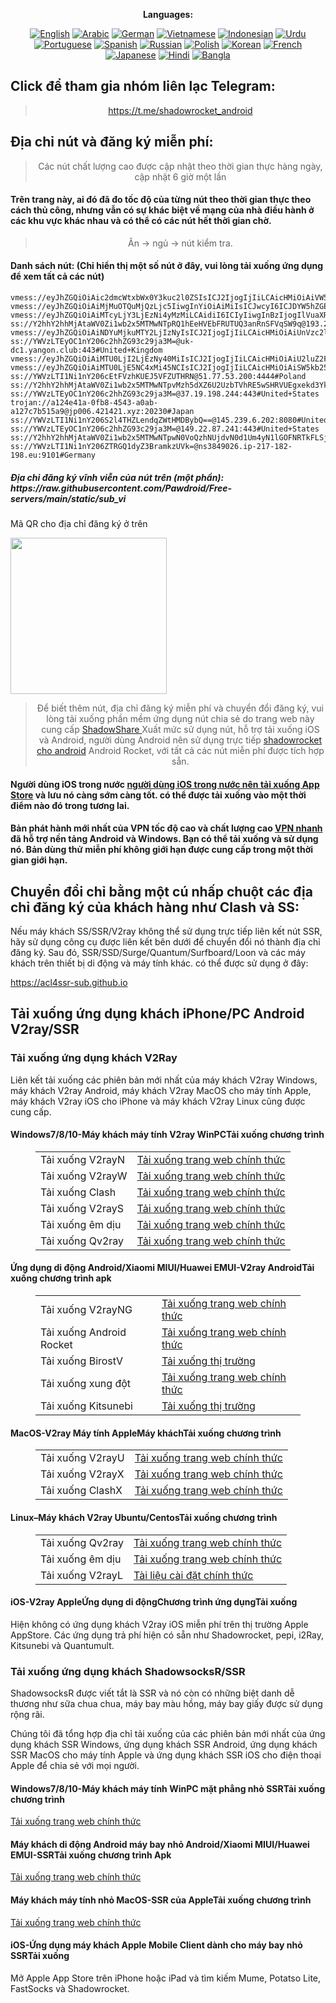 
<div align="center">

**Languages:**

[![English](https://img.shields.io/badge/Language-English-red?style=for-the-badge)](README-en.md)
[![Arabic](https://img.shields.io/badge/Language-Arabic-red?style=for-the-badge)](README-ar.md)
[![German](https://img.shields.io/badge/Language-German-red?style=for-the-badge)](README-de.md)
[![Vietnamese](https://img.shields.io/badge/Language-Vietnamese-red?style=for-the-badge)](README-vi.md)
[![Indonesian](https://img.shields.io/badge/Language-Indonesian-red?style=for-the-badge)](README-id.md)
[![Urdu](https://img.shields.io/badge/Language-Urdu-red?style=for-the-badge)](README-ur-PK.md)
[![Portuguese](https://img.shields.io/badge/Language-Portuguese-red?style=for-the-badge)](README-pt-BR.md)
[![Spanish](https://img.shields.io/badge/Language-Spanish-red?style=for-the-badge)](README-es.md)
[![Russian](https://img.shields.io/badge/Language-Russian-red?style=for-the-badge)](README-ru.md)
[![Polish](https://img.shields.io/badge/Language-Polish-red?style=for-the-badge)](README-pl.md)
[![Korean](https://img.shields.io/badge/Language-Korean-red?style=for-the-badge)](README-ko-KR.md)
[![French](https://img.shields.io/badge/Language-French-red?style=for-the-badge)](README-fr.md)
[![Japanese](https://img.shields.io/badge/Language-Japanese-red?style=for-the-badge)](README-ja.md)
[![Hindi](https://img.shields.io/badge/Language-Hindi-red?style=for-the-badge)](README-hi.md)
[![Bangla](https://img.shields.io/badge/Language-Bangla-red?style=for-the-badge)](README-bn.md)

</div>
<h2>Click để tham gia nhóm liên lạc Telegram:</h2>
 <blockquote>
 <p style="text-align: center;"><a href="https://t.me/shadowrocket_android">https://t.me/shadowrocket_android</a></p>
 </blockquote>
 <h2>Địa chỉ nút và đăng ký miễn phí:</h2>
 <blockquote>
 <p style="text-align: center;">Các nút chất lượng cao được cập nhật theo thời gian thực hàng ngày, cập nhật 6 giờ một lần</p>
 </blockquote>
 <h4>Trên trang này, ai đó đã đo tốc độ của từng nút theo thời gian thực theo cách thủ công, nhưng vẫn có sự khác biệt về mạng của nhà điều hành ở các khu vực khác nhau và có thể có các nút hết thời gian chờ. </h4>
 <blockquote>
 <p style="text-align: center;">Ăn -> ngủ -> nút kiểm tra. </p>
 </blockquote>
 <h4>Danh sách nút: (Chỉ hiển thị một số nút ở đây, vui lòng tải xuống ứng dụng để xem tất cả các nút)</h4>
    
```
vmess://eyJhZGQiOiAic2dmcWtxbWx0Y3kuc2l0ZSIsICJ2IjogIjIiLCAicHMiOiAiVW5pdGVkIFN0YXRlcyIsICJwb3J0IjogNDQzLCAiaWQiOiAiZDEzZmMyZjUtM2UwNS00Nzk1LTgxZWItNDQxNDNhMDllNTUyIiwgImFpZCI6ICIwIiwgIm5ldCI6ICJ3cyIsICJ0eXBlIjogIiIsICJob3N0IjogInNnZnFrcW1sdGN5LnNpdGUiLCAicGF0aCI6ICIvcmJxcXZ3cyIsICJ0bHMiOiAidGxzIn0=
vmess://eyJhZGQiOiAiMjMuOTQuMjQzLjc5IiwgInYiOiAiMiIsICJwcyI6ICJDYW5hZGEiLCAicG9ydCI6IDgwLCAiaWQiOiAiNGIzNjYyNWMtYjlkOS0zZWE2LWFlZDUtODZkNjJjNzBlMTZkIiwgImFpZCI6ICIwIiwgIm5ldCI6ICJ3cyIsICJ0eXBlIjogIiIsICJob3N0IjogIiIsICJwYXRoIjogIi9kYWJhaS5pbjEwNC4yMC4yNy4xMTUiLCAidGxzIjogIiJ9
vmess://eyJhZGQiOiAiMTcyLjY3LjEzNi4yMzMiLCAidiI6ICIyIiwgInBzIjogIlVuaXRlZCBTdGF0ZXMiLCAicG9ydCI6IDQ0MywgImlkIjogIjNmNjM4ZjM0LThkYmEtNDE4Ni1iYzQzLTI3MTZhN2RkZDRiZSIsICJhaWQiOiAiMCIsICJuZXQiOiAid3MiLCAidHlwZSI6ICIiLCAiaG9zdCI6ICJhejA1LmJleW9uZHkuY2ZkIiwgInBhdGgiOiAiL2xpbmsiLCAidGxzIjogInRscyJ9
ss://Y2hhY2hhMjAtaWV0Zi1wb2x5MTMwNTpRQ1hEeHVEbFRUTUQ3anRnSFVqSW9q@193.29.139.227:8080#The+Netherlands
vmess://eyJhZGQiOiAiNDYuMjkuMTY2LjIzNyIsICJ2IjogIjIiLCAicHMiOiAiUnVzc2lhIiwgInBvcnQiOiA0NzU1NSwgImlkIjogIjBjNDljZDE5LTI3NTgtNGQzOC1lNmE4LTExZjJkNjYzNTg2MCIsICJhaWQiOiAiMCIsICJuZXQiOiAidGNwIiwgInR5cGUiOiAiIiwgImhvc3QiOiAiIiwgInBhdGgiOiAiIiwgInRscyI6ICIifQ==
ss://YWVzLTEyOC1nY206c2hhZG93c29ja3M=@uk-dc1.yangon.club:443#United+Kingdom
vmess://eyJhZGQiOiAiMTU0LjI2LjEzNy40MiIsICJ2IjogIjIiLCAicHMiOiAiU2luZ2Fwb3JlIiwgInBvcnQiOiA0NDEwNCwgImlkIjogImU5OTMzYTRjLWU1NmUtNDU4Yy1iY2Y0LTljYjM4NzViYmE1NSIsICJhaWQiOiAiMCIsICJuZXQiOiAidGNwIiwgInR5cGUiOiAiIiwgImhvc3QiOiAiIiwgInBhdGgiOiAiIiwgInRscyI6ICIifQ==
vmess://eyJhZGQiOiAiMTU0LjE5NC4xMi45NCIsICJ2IjogIjIiLCAicHMiOiAiSW5kb25lc2lhIiwgInBvcnQiOiA4NDQzLCAiaWQiOiAiZTg4Yjg1YzYtOTNiNC00N2Y2LWIzZmItMmM1NWRjYjEyODlmIiwgImFpZCI6ICIwIiwgIm5ldCI6ICJ3cyIsICJ0eXBlIjogIiIsICJob3N0IjogImxheDIuaWJnZncudG9wIiwgInBhdGgiOiAiL2R5YWp2d3MiLCAidGxzIjogInRscyJ9
ss://YWVzLTI1Ni1nY206cEtFVzhKUEJ5VFZUTHRN@51.77.53.200:4444#Poland
ss://Y2hhY2hhMjAtaWV0Zi1wb2x5MTMwNTpvMzh5dXZ6U2UzbTVhRE5wSHRVUEgxekd3YkdFWFhNRHNHd1ZhdWIyU1lFbUhVYTJXR1pVamllelgzVnZ2YTlDQ3pwanhZdHVKTGdLc1Nuc3lLQmY5Y2lQVmJhM3k0bzM=@beta.mattenadene.org:54075#United+States
ss://YWVzLTEyOC1nY206c2hhZG93c29ja3M=@37.19.198.244:443#United+States
trojan://a124e41a-0fb8-4543-a0ab-a127c7b515a9@jp006.421421.xyz:20230#Japan
ss://YWVzLTI1Ni1nY206S2l4THZLendqZWtHMDBybQ==@145.239.6.202:8080#United+Kingdom
ss://YWVzLTEyOC1nY206c2hhZG93c29ja3M=@149.22.87.241:443#United+States
ss://Y2hhY2hhMjAtaWV0Zi1wb2x5MTMwNTpwN0VoQzhNUjdvN0d1Um4yN1lGOFNRTkFLSjJsVWJCTklqY3lxU21CSHN5OHdMYko=@159.65.149.72:51348#India
ss://YWVzLTI1Ni1nY206ZTRGQ1dyZ3BramkzUVk=@ns3849026.ip-217-182-198.eu:9101#Germany
```
<h5>Địa chỉ đăng ký vĩnh viễn của nút trên (một phần): https://raw.githubusercontent.com/Pawdroid/Free-servers/main/static/sub_vi</h5>
 <p>Mã QR cho địa chỉ đăng ký ở trên</p>
 <img src='https://raw.githubusercontent.com/Pawdroid/Free-servers/main/static/sub_vi.png' width=250 chiều cao=250>
 <blockquote style='text-align: center;'>Để biết thêm nút, địa chỉ đăng ký miễn phí và chuyển đổi đăng ký, vui lòng tải xuống phần mềm ứng dụng nút chia sẻ do trang web này cung cấp <a href='https://shadowsharing.com'>ShadowShare </a> Xuất mức sử dụng nút, hỗ trợ tải xuống iOS và Android, người dùng Android nên sử dụng trực tiếp <a href='https://github.com/Pawdroid/shadowrocket_for_android'>shadowrocket cho android</a> Android Rocket, với tất cả các nút miễn phí được tích hợp sẵn. </blockquote>
 <h4>Người dùng iOS trong nước <a href='https://apps.apple.com/cn/app/shadowshare/id1612647259'>người dùng iOS trong nước nên tải xuống App Store</a> và lưu nó càng sớm càng tốt. có thể được tải xuống vào một thời điểm nào đó trong tương lai.</h4>
 <h4>Bản phát hành mới nhất của VPN tốc độ cao và chất lượng cao <a href='https://letsgovpn.com'>VPN nhanh</a> đã hỗ trợ nền tảng Android và Windows. Bạn có thể tải xuống và sử dụng nó. Bản dùng thử miễn phí không giới hạn được cung cấp trong một thời gian giới hạn. </h4>
 <div class="nv-content-wrap entry-content">
 <h2>Chuyển đổi chỉ bằng một cú nhấp chuột các địa chỉ đăng ký của khách hàng như Clash và SS:</h2>
 <p>Nếu máy khách SS/SSR/V2ray không thể sử dụng trực tiếp liên kết nút SSR, hãy sử dụng công cụ được liên kết bên dưới để chuyển đổi nó thành địa chỉ đăng ký. Sau đó, SSR/SSD/Surge/Quantum/Surfboard/Loon và các máy khách trên thiết bị di động và máy tính khác. có thể được sử dụng ở đây:</p>
 <p><a href="https://acl4ssr-sub.github.io" target="_blank" rel="noreferrer noopener nofollow">https://acl4ssr-sub.github.io</a></p>
 <h2>Tải xuống ứng dụng khách iPhone/PC Android V2ray/SSR</h2>
 <h3>Tải xuống ứng dụng khách V2Ray</h3>
 <p>Liên kết tải xuống các phiên bản mới nhất của máy khách V2ray Windows, máy khách V2ray Android, máy khách V2ray MacOS cho máy tính Apple, máy khách V2ray iOS cho iPhone và máy khách V2ray Linux cũng được cung cấp. </p>
 <h4>Windows7/8/10-<strong>Máy khách máy tính V2ray WinPC</strong>Tải xuống chương trình</h4>
 <figure class="wp-block-table Alignwide is-style-stripes"><table><tbody><tr><td>Tải xuống V2rayN</td><td><a href="https://github. com/2dust/v2rayN/releases" target="_blank" rel="noreferrer noopener">Tải xuống trang web chính thức</a></td></tr><tr><td>Tải xuống V2rayW</td><td> <a href="https://github.com/Cenmrev/V2RayW/releases" target="_blank" rel="noreferrer noopener">Tải xuống trang web chính thức</a></td></tr><tr><td> Tải xuống Clash</td><td><a href="https://github.com/Fndroid/clash_for_windows_pkg/releases" target="_blank" rel="noreferrer noopener">Tải xuống trang web chính thức</a></td> </tr><tr><td>Tải xuống V2rayS</td><td><a href="https://github.com/Shinlor/V2RayS/releases" target="_blank" rel="noreferrer noopener">Tải xuống trang web chính thức</a></td></tr><tr><td>Tải xuống êm dịu</td><td><a href="https://github.com/mellow-io/mellow/releases" target="_blank" rel="noreferrer noopener">Tải xuống trang web chính thức</a></td></tr><tr><td>Tải xuống Qv2ray</td><td><a href= "https://github.com/Qv2ray/Qv2ray" target="_blank" rel="noreferrer noopener">Tải xuống trang web chính thức</a></td></tr></tbody></table></figure>
 <h4><strong>Ứng dụng di động Android/Xiaomi MIUI/Huawei EMUI-V2ray Android</strong>Tải xuống chương trình apk</h4>
 <figure class="wp-block-table Alignwide is-style-stripes"><table><tbody><tr><td>Tải xuống V2rayNG</td><td><a href="https://github. com/2dust/v2rayNG/releases" target="_blank" rel="noreferrer noopener">Tải xuống trang web chính thức</a></td></tr><tr><td>Tải xuống Android Rocket</td><td><a href="https://github.com/Pawdroid/shadowrocket_for_android/releases" target="_blank" rel="noreferrer noopener">Tải xuống trang web chính thức</a></td></tr><tr> <td>Tải xuống BirostV</td><td><a rel="noreferrer noopener" href="https://www.appsapk.com/downloading/latest/com.github.dawndiy.birossv-0.6.8.apk " target="_blank">Tải xuống thị trường</a></td></tr><tr><td>Tải xuống xung đột</td><td><a href="https://github.com/Kr328/ClashForAndroid/releases" target="_blank" rel="noreferrer noopener">Tải xuống trang web chính thức</a></td></tr><tr><td>Tải xuống Kitsunebi</td><td><a rel =" noreferrer noopener" href="https://apkpure.com/kitsunebi/fun.kitsunebi.kitsunebi4android" target="_blank">Tải xuống thị trường</a></td></tr></tbody></table></figure>
 <h4><strong>MacOS-V2ray <strong>Máy tính Apple</strong>Máy khách</strong>Tải xuống chương trình</h4>
 <figure class="wp-block-table Alignwide is-style-stripes"><table><tbody><tr><td>Tải xuống V2rayU</td><td><a href="https://github. com/yanue/V2rayU/releases" target="_blank" rel="noreferrer noopener">Tải xuống trang web chính thức</a></td></tr><tr><td>Tải xuống V2rayX</td><td> <a href="https://github.com/Cenmrev/V2RayX/releases" target="_blank" rel="noreferrer noopener">Tải xuống trang web chính thức</a></td></tr><tr><td> Tải xuống ClashX</td><td><a href="https://github.com/yichenchen/clashX/releases" target="_blank" rel="noreferrer noopener">Tải xuống trang web chính thức</a></td> </tr></tbody></table></figure>
 <h4><strong>Linux</strong>–<strong>Máy khách V2ray Ubuntu/Centos</strong>Tải xuống chương trình</h4>
 <figure class="wp-block-table Alignwide is-style-stripes"><table><tbody><tr><td>Tải xuống Qv2ray</td><td><a href="https://github. com/Qv2ray/Qv2ray" target="_blank" rel="noreferrer noopener">Tải xuống trang web chính thức</a></td></tr><tr><td>Tải xuống êm dịu</td><td><a href ="https://github.com/mellow-io/mellow/releases" target="_blank" rel="noreferrer noopener">Tải xuống trang web chính thức</a></td></tr><tr><td> Tải xuống V2rayL</td><td><a rel="noreferrer noopener" href="https://github.com/jiangxufeng/v2rayL" target="_blank">Tài liệu cài đặt chính thức</a></td></tr></tbody></table></figure>
 <h4>iOS-<strong>V2ray Apple<strong>Ứng dụng di động</strong>Chương trình ứng dụng</strong>Tải xuống</h4>
 <p>Hiện không có ứng dụng khách V2ray iOS miễn phí trên thị trường Apple AppStore. Các ứng dụng trả phí hiện có sẵn như Shadowrocket, pepi, i2Ray, Kitsunebi và Quantumult. </p>
 <h3>Tải xuống ứng dụng khách ShadowsocksR/SSR</h3>
 <p>ShadowsocksR được viết tắt là SSR và nó còn có những biệt danh dễ thương như sữa chua chua, máy bay màu hồng, máy bay giấy được sử dụng rộng rãi. </p>
 <p>Chúng tôi đã tổng hợp địa chỉ tải xuống của các phiên bản mới nhất của ứng dụng khách SSR Windows, ứng dụng khách SSR Android, ứng dụng khách SSR MacOS cho máy tính Apple và ứng dụng khách SSR iOS cho điện thoại Apple để chia sẻ với mọi người. </p>
 <h4><strong>Windows7/8/10-<strong>Máy khách máy tính WinPC mặt phẳng nhỏ SSR</strong>Tải xuống chương trình</strong></h4>
 <p><a rel="noreferrer noopener" href="https://github.com/shadowsocksrr/shadowsocksr-csharp/releases" target="_blank">Tải xuống trang web chính thức</a></p>
 <h4><strong><strong>Máy khách di động Android máy bay nhỏ Android/Xiaomi MIUI/Huawei EMUI-SSR</strong>Tải xuống chương trình Apk</strong></h4>
 <p><a rel="noreferrer noopener" href="https://github.com/shadowsocksrr/shadowsocksr-android/releases" target="_blank">Tải xuống trang web chính thức</a></p>
 <h4><strong><strong>Máy khách máy tính nhỏ MacOS-SSR của Apple</strong>Tải xuống chương trình</strong></h4>
 <p><a href="https://github.com/qinyuhang/ShadowsocksX-NG-R/releases" target="_blank" rel="noreferrer noopener">Tải xuống trang web chính thức</a></p>
 <h4><strong>iOS-<strong>Ứng dụng máy khách Apple Mobile Client dành cho máy bay nhỏ SSR</strong></strong>Tải xuống</h4>
 <p>Mở Apple App Store trên iPhone hoặc iPad và tìm kiếm Mume, Potatso Lite, FastSocks và Shadowrocket. </p></div>
    